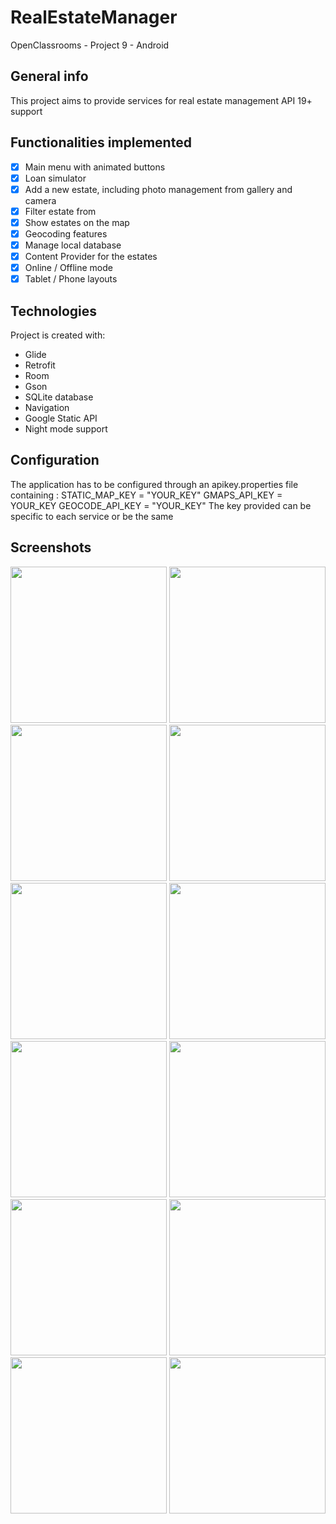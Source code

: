 # RealEstateManager
 OpenClassrooms - Project 9 - Android
  
## General info
This project aims to provide services for real estate management
API 19+ support

## Functionalities implemented

- [X] Main menu with animated buttons
- [X] Loan simulator
- [X] Add a new estate, including photo management from gallery and camera
- [X] Filter estate from 
- [X] Show estates on the map
- [X] Geocoding features
- [X] Manage local database
- [X] Content Provider for the estates
- [X] Online / Offline mode 
- [X] Tablet / Phone layouts
	
## Technologies
Project is created with:
* Glide
* Retrofit
* Room
* Gson
* SQLite database
* Navigation
* Google Static API
* Night mode support

## Configuration
The application has to be configured through an apikey.properties file containing :
STATIC_MAP_KEY  = "YOUR_KEY"
GMAPS_API_KEY   = YOUR_KEY
GEOCODE_API_KEY = "YOUR_KEY"
The key provided can be specific to each service or be the same

## Screenshots
<img src="/screenshots/List.png" width="250"> <img src="/screenshots/Detail.png" width="250"> <img src="/screenshots/Add.png" width="250"> <img src="/screenshots/Map.png" width="250"> <img src="/screenshots/Loan.png" width="250"> <img src="/screenshots/Edit.png" width="250"> <img src="/screenshots/Night_List.png" width="250"> <img src="/screenshots/Night_List_MapNoInternet.png" width="250"> <img src="/screenshots/Night_Detail.png" width="250"> <img src="/screenshots/Update_notification.png" width="250"> 
 <img src="/screenshots/List_Landscape_phone.png" height="250"> 
 <img src="/screenshots/List_Landscape_tablet.png" height="250"> 

